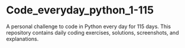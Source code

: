 # Code_everyday_python_1-115
A personal challenge to code in Python every day for 115 days.   This repository contains daily coding exercises, solutions, screenshots, and explanations.
